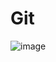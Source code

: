 # Git 

![image](https://user-images.githubusercontent.com/32227073/48303205-3d7ccc00-e4e6-11e8-89eb-7e94af55097b.png)
